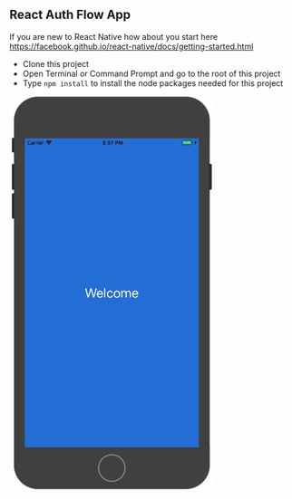 ## React Auth Flow App

If you are new to React Native how about you start here https://facebook.github.io/react-native/docs/getting-started.html

* Clone this project
* Open Terminal or Command Prompt and go to the root of this project
* Type ```npm install``` to install the node packages needed for this project


![IOS ScreenShot](https://github.com/Emmarex/React-Native-Auth-Flow/blob/master/ios_app_screenshot_image.jpeg)
